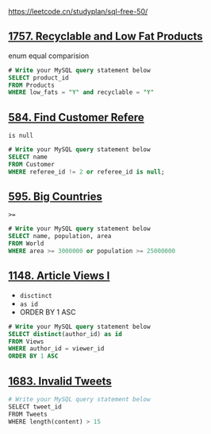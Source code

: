 

https://leetcode.cn/studyplan/sql-free-50/



## [1757. Recyclable and Low Fat Products](https://leetcode.cn/problems/recyclable-and-low-fat-products/)

enum equal comparision

```sql
# Write your MySQL query statement below
SELECT product_id
FROM Products
WHERE low_fats = "Y" and recyclable = "Y"
```

## [584. Find Customer Refere](https://leetcode.cn/problems/find-customer-referee/)

`is null`

```sql
# Write your MySQL query statement below
SELECT name
FROM Customer
WHERE referee_id != 2 or referee_id is null;
```

## [595. Big Countries](https://leetcode.cn/problems/big-countries/)

`>=`

```sql
# Write your MySQL query statement below
SELECT name, population, area
FROM World
WHERE area >= 3000000 or population >= 25000000
```

## [1148. Article Views I](https://leetcode.cn/problems/article-views-i/)

- `disctinct`
- `as id`
- ORDER BY 1 ASC

```sql
# Write your MySQL query statement below
SELECT distinct(author_id) as id
FROM Views
WHERE author_id = viewer_id
ORDER BY 1 ASC
```

## [1683. Invalid Tweets](https://leetcode.cn/problems/invalid-tweets/)

```python
# Write your MySQL query statement below
SELECT tweet_id
FROM Tweets
WHERE length(content) > 15
```


